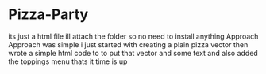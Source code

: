 # Pizza-Party
its just a html file ill attach the folder so no need to install anything
Approach 
Approach was simple i just started with creating a plain pizza vector 
then wrote a simple html code to to put that vector and some text and also added the toppings menu
thats it time is up 
